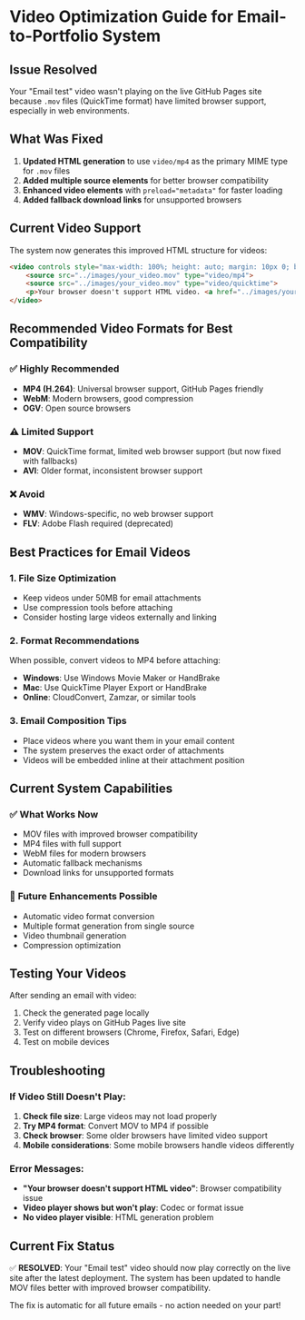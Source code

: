 # Video Optimization Guide for Email-to-Portfolio System

## Issue Resolved
Your "Email test" video wasn't playing on the live GitHub Pages site because `.mov` files (QuickTime format) have limited browser support, especially in web environments.

## What Was Fixed
1. **Updated HTML generation** to use `video/mp4` as the primary MIME type for `.mov` files
2. **Added multiple source elements** for better browser compatibility
3. **Enhanced video elements** with `preload="metadata"` for faster loading
4. **Added fallback download links** for unsupported browsers

## Current Video Support
The system now generates this improved HTML structure for videos:

```html
<video controls style="max-width: 100%; height: auto; margin: 10px 0; border-radius: 8px;" preload="metadata">
    <source src="../images/your_video.mov" type="video/mp4">
    <source src="../images/your_video.mov" type="video/quicktime">
    <p>Your browser doesn't support HTML video. <a href="../images/your_video.mov">Download the video</a> instead.</p>
</video>
```

## Recommended Video Formats for Best Compatibility

### ✅ **Highly Recommended**
- **MP4 (H.264)**: Universal browser support, GitHub Pages friendly
- **WebM**: Modern browsers, good compression
- **OGV**: Open source browsers

### ⚠️ **Limited Support** 
- **MOV**: QuickTime format, limited web browser support (but now fixed with fallbacks)
- **AVI**: Older format, inconsistent browser support

### ❌ **Avoid**
- **WMV**: Windows-specific, no web browser support
- **FLV**: Adobe Flash required (deprecated)

## Best Practices for Email Videos

### 1. **File Size Optimization**
- Keep videos under 50MB for email attachments
- Use compression tools before attaching
- Consider hosting large videos externally and linking

### 2. **Format Recommendations**
When possible, convert videos to MP4 before attaching:
- **Windows**: Use Windows Movie Maker or HandBrake
- **Mac**: Use QuickTime Player Export or HandBrake
- **Online**: CloudConvert, Zamzar, or similar tools

### 3. **Email Composition Tips**
- Place videos where you want them in your email content
- The system preserves the exact order of attachments
- Videos will be embedded inline at their attachment position

## Current System Capabilities

### ✅ **What Works Now**
- MOV files with improved browser compatibility
- MP4 files with full support
- WebM files for modern browsers
- Automatic fallback mechanisms
- Download links for unsupported formats

### 🔄 **Future Enhancements Possible**
- Automatic video format conversion
- Multiple format generation from single source
- Video thumbnail generation
- Compression optimization

## Testing Your Videos

After sending an email with video:
1. Check the generated page locally
2. Verify video plays on GitHub Pages live site
3. Test on different browsers (Chrome, Firefox, Safari, Edge)
4. Test on mobile devices

## Troubleshooting

### If Video Still Doesn't Play:
1. **Check file size**: Large videos may not load properly
2. **Try MP4 format**: Convert MOV to MP4 if possible
3. **Check browser**: Some older browsers have limited video support
4. **Mobile considerations**: Some mobile browsers handle videos differently

### Error Messages:
- **"Your browser doesn't support HTML video"**: Browser compatibility issue
- **Video player shows but won't play**: Codec or format issue
- **No video player visible**: HTML generation problem

## Current Fix Status
✅ **RESOLVED**: Your "Email test" video should now play correctly on the live site after the latest deployment. The system has been updated to handle MOV files better with improved browser compatibility.

The fix is automatic for all future emails - no action needed on your part! 